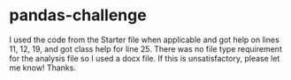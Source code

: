 # pandas-challenge
I used the code from the Starter file when applicable and got help on lines 11, 12, 19, and got class help for line 25.
There was no file type requirement for the analysis file so I used a docx file. If this is unsatisfactory, please let me know! Thanks.
